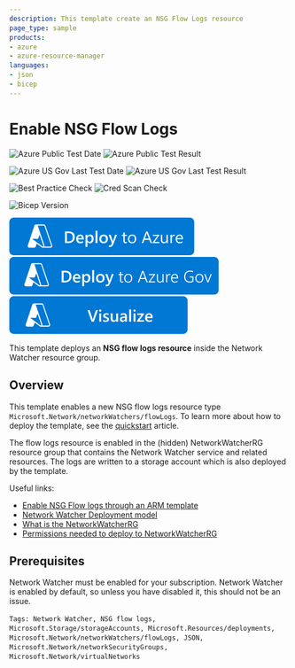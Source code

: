 ```yaml
---
description: This template create an NSG Flow Logs resource
page_type: sample
products:
- azure
- azure-resource-manager
languages:
- json
- bicep
---
```

# Enable NSG Flow Logs

![Azure Public Test Date](https://azurequickstartsservice.blob.core.windows.net/badges/quickstarts/microsoft.network/networkwatcher-flowLogs-create/PublicLastTestDate.svg)
![Azure Public Test Result](https://azurequickstartsservice.blob.core.windows.net/badges/quickstarts/microsoft.network/networkwatcher-flowLogs-create/PublicDeployment.svg)

![Azure US Gov Last Test Date](https://azurequickstartsservice.blob.core.windows.net/badges/quickstarts/microsoft.network/networkwatcher-flowLogs-create/FairfaxLastTestDate.svg)
![Azure US Gov Last Test Result](https://azurequickstartsservice.blob.core.windows.net/badges/quickstarts/microsoft.network/networkwatcher-flowLogs-create/FairfaxDeployment.svg)

![Best Practice Check](https://azurequickstartsservice.blob.core.windows.net/badges/quickstarts/microsoft.network/networkwatcher-flowLogs-create/BestPracticeResult.svg)
![Cred Scan Check](https://azurequickstartsservice.blob.core.windows.net/badges/quickstarts/microsoft.network/networkwatcher-flowLogs-create/CredScanResult.svg)

![Bicep Version](https://azurequickstartsservice.blob.core.windows.net/badges/quickstarts/microsoft.network/networkwatcher-flowLogs-create/BicepVersion.svg)

[![Deploy To Azure](https://raw.githubusercontent.com/Azure/azure-quickstart-templates/master/1-CONTRIBUTION-GUIDE/images/deploytoazure.svg?sanitize=true)](https://portal.azure.com/#create/Microsoft.Template/uri/https%3A%2F%2Fraw.githubusercontent.com%2FAzure%2Fazure-quickstart-templates%2Fmaster%2Fquickstarts%2Fmicrosoft.network%2Fnetworkwatcher-flowLogs-create%2Fazuredeploy.json)
[![Deploy To Azure US Gov](https://raw.githubusercontent.com/Azure/azure-quickstart-templates/master/1-CONTRIBUTION-GUIDE/images/deploytoazuregov.svg?sanitize=true)](https://portal.azure.us/#create/Microsoft.Template/uri/https%3A%2F%2Fraw.githubusercontent.com%2FAzure%2Fazure-quickstart-templates%2Fmaster%2Fquickstarts%2Fmicrosoft.network%2Fnetworkwatcher-flowLogs-create%2Fazuredeploy.json)
[![Visualize](https://raw.githubusercontent.com/Azure/azure-quickstart-templates/master/1-CONTRIBUTION-GUIDE/images/visualizebutton.svg?sanitize=true)](http://armviz.io/#/?load=https%3A%2F%2Fraw.githubusercontent.com%2FAzure%2Fazure-quickstart-templates%2Fmaster%2Fquickstarts%2Fmicrosoft.network%2Fnetworkwatcher-flowLogs-create%2Fazuredeploy.json)

This template deploys an **NSG flow logs resource** inside the Network Watcher resource group.

## Overview

This template enables a new NSG flow logs resource type `Microsoft.Network/networkWatchers/flowLogs`. To learn more about how to deploy the template, see the [quickstart](https://docs.microsoft.com/azure/network-watcher/quickstart-configure-network-security-group-flow-logs-from-arm-template) article.

The flow logs resource is enabled in the (hidden) NetworkWatcherRG resource group that contains the Network Watcher service and related resources. The logs are written to a storage account which is also deployed by the template.

Useful links:

* [Enable NSG Flow logs through an ARM template](https://docs.microsoft.com/azure/network-watcher/network-watcher-nsg-flow-logging-azure-resource-manager)
* [Network Watcher Deployment model](https://docs.microsoft.com/azure/network-watcher/frequently-asked-questions#what-is-the-Network-Watcher-deployment-model)
* [What is the NetworkWatcherRG](https://docs.microsoft.com/azure/network-watcher/frequently-asked-questions#what-is-the-NetworkWatcherRG)
* [Permissions needed to deploy to NetworkWatcherRG](https://docs.microsoft.com/azure/network-watcher/frequently-asked-questions#which-permissions-are-needed-to-use-network-watcher)

## Prerequisites

Network Watcher must be enabled for your subscription. Network Watcher is enabled by default, so unless you have disabled it, this should not be an issue.

`Tags: Network Watcher, NSG flow logs, Microsoft.Storage/storageAccounts, Microsoft.Resources/deployments, Microsoft.Network/networkWatchers/flowLogs, JSON, Microsoft.Network/networkSecurityGroups, Microsoft.Network/virtualNetworks`
